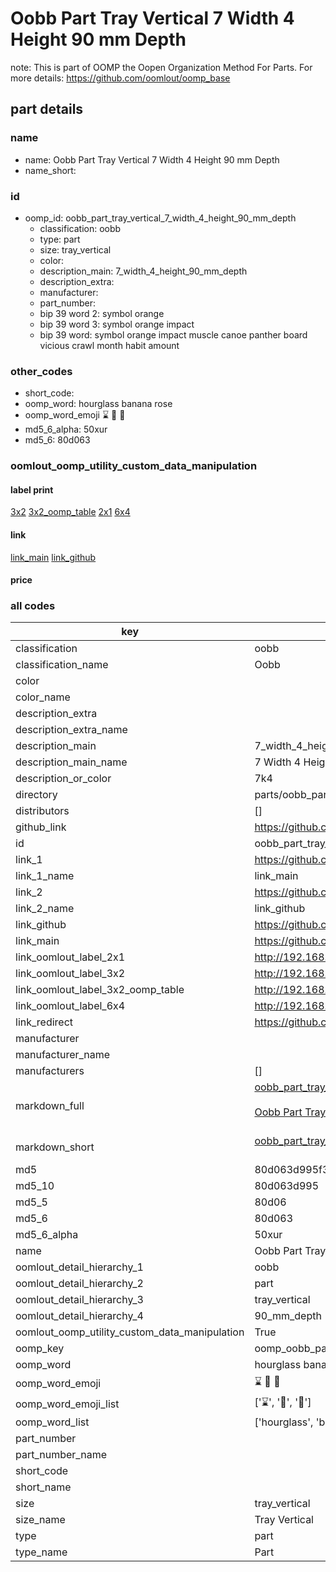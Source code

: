 # Oobb Part Tray Vertical 7 Width 4 Height 90 mm Depth  

note: This is part of OOMP the Oopen Organization Method For Parts. For more details: https://github.com/oomlout/oomp_base

##  part details
  







### name
* name: Oobb Part Tray Vertical 7 Width 4 Height 90 mm Depth
* name_short: 
### id
* oomp_id: oobb_part_tray_vertical_7_width_4_height_90_mm_depth
  * classification: oobb
  * type: part
  * size: tray_vertical
  * color: 
  * description_main: 7_width_4_height_90_mm_depth
  * description_extra: 
  * manufacturer: 
  * part_number: 
  * bip 39 word 2: symbol orange
  * bip 39 word 3: symbol orange impact
  * bip 39 word: symbol orange impact muscle canoe panther board vicious crawl month habit amount

### other_codes
* short_code: 
* oomp_word: hourglass banana rose
* oomp_word_emoji :hourglass: :banana: :rose:
* md5_6_alpha: 50xur
* md5_6: 80d063






### oomlout_oomp_utility_custom_data_manipulation
#### label print
[3x2](http://192.168.1.245:1112/?label=oomp%2050xur)
[3x2_oomp_table](http://192.168.1.108:1112/?label=oomp%2050xur)
[2x1](http://192.168.1.242:1112/?label=oomp%2050xur)
[6x4](http://192.168.1.55:1112/?label=oomp%2050xur)    

#### link

[link_main](https://github.com/oomlout/oomlout_oomp_version_1_messy/tree/main/parts/oobb_part_tray_vertical_7_width_4_height_90_mm_depth) [link_github](https://github.com/oomlout/oomlout_oomp_version_1_messy/tree/main/parts/oobb_part_tray_vertical_7_width_4_height_90_mm_depth)                             

#### price







### all codes 
| key | value |  
| --- | --- |  
| classification | oobb |  
| classification_name | Oobb |  
| color |  |  
| color_name |  |  
| description_extra |  |  
| description_extra_name |  |  
| description_main | 7_width_4_height_90_mm_depth |  
| description_main_name | 7 Width 4 Height 90 mm Depth |  
| description_or_color | 7k4 |  
| directory | parts/oobb_part_tray_vertical_7_width_4_height_90_mm_depth |  
| distributors | [] |  
| github_link | https://github.com/oomlout/oomlout_oomp_part_src/tree/main/parts/oobb_part_tray_vertical_7_width_4_height_90_mm_depth |  
| id | oobb_part_tray_vertical_7_width_4_height_90_mm_depth |  
| link_1 | https://github.com/oomlout/oomlout_oomp_version_1_messy/tree/main/parts/oobb_part_tray_vertical_7_width_4_height_90_mm_depth |  
| link_1_name | link_main |  
| link_2 | https://github.com/oomlout/oomlout_oomp_version_1_messy/tree/main/parts/oobb_part_tray_vertical_7_width_4_height_90_mm_depth |  
| link_2_name | link_github |  
| link_github | https://github.com/oomlout/oomlout_oomp_version_1_messy/tree/main/parts/oobb_part_tray_vertical_7_width_4_height_90_mm_depth |  
| link_main | https://github.com/oomlout/oomlout_oomp_version_1_messy/tree/main/parts/oobb_part_tray_vertical_7_width_4_height_90_mm_depth |  
| link_oomlout_label_2x1 | http://192.168.1.242:1112/?label=oomp%2050xur |  
| link_oomlout_label_3x2 | http://192.168.1.245:1112/?label=oomp%2050xur |  
| link_oomlout_label_3x2_oomp_table | http://192.168.1.108:1112/?label=oomp%2050xur |  
| link_oomlout_label_6x4 | http://192.168.1.55:1112/?label=oomp%2050xur |  
| link_redirect | https://github.com/oomlout/oomlout_oomp_version_1_messy/tree/main/parts/oobb_part_tray_vertical_7_width_4_height_90_mm_depth |  
| manufacturer |  |  
| manufacturer_name |  |  
| manufacturers | [] |  
| markdown_full | [oobb_part_tray_vertical_7_width_4_height_90_mm_depth](none)<br>[](none)<br>[Oobb Part Tray Vertical 7 Width 4 Height 90 Mm Depth](none)<br><br> |  
| markdown_short | [oobb_part_tray_vertical_7_width_4_height_90_mm_depth](none)<br><br> |  
| md5 | 80d063d995f383167f10c918e3a6f6e3 |  
| md5_10 | 80d063d995 |  
| md5_5 | 80d06 |  
| md5_6 | 80d063 |  
| md5_6_alpha | 50xur |  
| name | Oobb Part Tray Vertical 7 Width 4 Height 90 mm Depth |  
| oomlout_detail_hierarchy_1 | oobb |  
| oomlout_detail_hierarchy_2 | part |  
| oomlout_detail_hierarchy_3 | tray_vertical |  
| oomlout_detail_hierarchy_4 | 90_mm_depth |  
| oomlout_oomp_utility_custom_data_manipulation | True |  
| oomp_key | oomp_oobb_part_tray_vertical_7_width_4_height_90_mm_depth |  
| oomp_word | hourglass banana rose |  
| oomp_word_emoji | :hourglass: :banana: :rose: |  
| oomp_word_emoji_list | [':hourglass:', ':banana:', ':rose:'] |  
| oomp_word_list | ['hourglass', 'banana', 'rose'] |  
| part_number |  |  
| part_number_name |  |  
| short_code |  |  
| short_name |  |  
| size | tray_vertical |  
| size_name | Tray Vertical |  
| type | part |  
| type_name | Part |  
